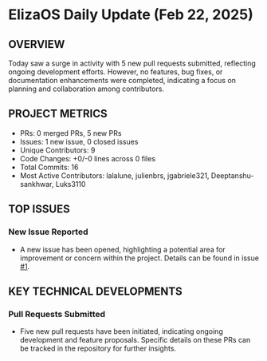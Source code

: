# ElizaOS Daily Update (Feb 22, 2025)

## OVERVIEW 
Today saw a surge in activity with 5 new pull requests submitted, reflecting ongoing development efforts. However, no features, bug fixes, or documentation enhancements were completed, indicating a focus on planning and collaboration among contributors.

## PROJECT METRICS
- PRs: 0 merged PRs, 5 new PRs
- Issues: 1 new issue, 0 closed issues
- Unique Contributors: 9
- Code Changes: +0/-0 lines across 0 files
- Total Commits: 16
- Most Active Contributors: lalalune, julienbrs, jgabriele321, Deeptanshu-sankhwar, Luks3110

## TOP ISSUES
### New Issue Reported
- A new issue has been opened, highlighting a potential area for improvement or concern within the project. Details can be found in issue [#1](https://github.com/elizaos/eliza/issues/1).

## KEY TECHNICAL DEVELOPMENTS
### Pull Requests Submitted
- Five new pull requests have been initiated, indicating ongoing development and feature proposals. Specific details on these PRs can be tracked in the repository for further insights.